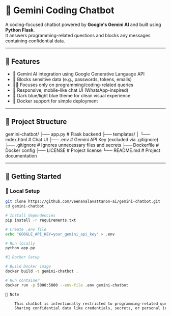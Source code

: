 # 🤖 Gemini Coding Chatbot

A coding-focused chatbot powered by **Google's Gemini AI** and built using **Python Flask**.  
It answers programming-related questions and blocks any messages containing confidential data.  

---

## 🌟 Features

- 💬 Gemini AI integration using Google Generative Language API
- 🔐 Blocks sensitive data (e.g., passwords, tokens, emails)
- 👨‍💻 Focuses only on programming/coding-related queries
- 📱 Responsive, mobile-like chat UI (WhatsApp-inspired)
- 🎨 Dark blue/light blue theme for clean visual experience
- 🐳 Docker support for simple deployment

---

## 📁 Project Structure

gemini-chatbot/
├── app.py # Flask backend
├── templates/
│ └── index.html # Chat UI
├── .env # Gemini API Key (excluded via .gitignore)
├── .gitignore # Ignores unnecessary files and secrets
├── Dockerfile # Docker config
├── LICENSE # Project license
└── README.md # Project documentation


---

## 🚀 Getting Started

### 🔧 Local Setup 

```bash
git clone https://github.com/veenanalavattanon-ai/gemini-chatbot.git
cd gemini-chatbot

# Install dependencies
pip install -r requirements.txt

# Create .env file
echo "GOOGLE_API_KEY=your_gemini_api_key" > .env

# Run locally
python app.py

#🐳 Docker Setup

# Build Docker image
docker build -t gemini-chatbot .

# Run container
docker run -p 5000:5000 --env-file .env gemini-chatbot

📌 Note

    This chatbot is intentionally restricted to programming-related queries only.
    Sharing confidential data like credentials, secrets, or personal information is strictly blocked.


